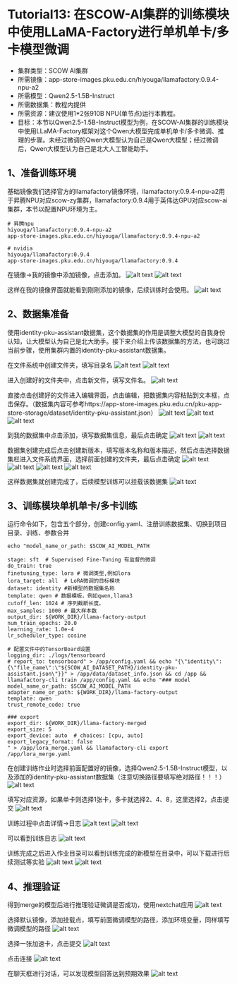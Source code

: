 # Tutorial13: 在SCOW-AI集群的训练模块中使用LLaMA-Factory进行单机单卡/多卡模型微调

* 集群类型：SCOW AI集群
* 所需镜像：app-store-images.pku.edu.cn/hiyouga/llamafactory:0.9.4-npu-a2
* 所需模型：Qwen2.5-1.5B-Instruct
* 所需数据集：教程内提供
* 所需资源：建议使用1*2张910B NPU(单节点)运行本教程。
* 目标：本节以Qwen2.5-1.5B-Instruct模型为例，在SCOW-AI集群的训练模块中使用LLaMA-Factory框架对这个Qwen大模型完成单机单卡/多卡微调、推理的步骤。未经过微调的Qwen大模型认为自己是Qwen大模型；经过微调后，Qwen大模型认为自己是北大人工智能助手。

## 1、准备训练环境
基础镜像我们选择官方的llamafactory镜像环境，llamafactory:0.9.4-npu-a2用于昇腾NPU对应scow-zy集群，llamafactory:0.9.4用于英伟达GPU对应scow-ai集群，本节以配置NPU环境为主。

```
# 昇腾npu
hiyouga/llamafactory:0.9.4-npu-a2
app-store-images.pku.edu.cn/hiyouga/llamafactory:0.9.4-npu-a2

# nvidia
hiyouga/llamafactory:0.9.4
app-store-images.pku.edu.cn/hiyouga/llamafactory:0.9.4
```

在镜像->我的镜像中添加镜像，点击添加。
![alt text](image.png)
![alt text](image-1.png)

这样在我的镜像界面就能看到刚刚添加的镜像，后续训练时会使用。
![alt text](image-2.png)

## 2、数据集准备
使用identity-pku-assistant数据集，这个数据集的作用是调整大模型的自我身份认知，让大模型认为自己是北大助手。接下来介绍上传该数据集的方法，也可跳过当前步骤，使用集群内置的identity-pku-assistant数据集。

在文件系统中创建文件夹，填写目录名
![alt text](image-3.png)
![alt text](image-4.png)

进入创建好的文件夹中，点击新文件，填写文件名。
![alt text](image-5.png)

直接点击创建好的文件进入编辑界面，点击编辑，把数据集内容粘贴到文本框，点击保存。（数据集内容可参考https://app-store-images.pku.edu.cn/pku-app-store-storage/dataset/identity-pku-assistant.json）
![alt text](image-6.png)
![alt text](image-7.png)
![alt text](image-8.png)

到我的数据集中点击添加，填写数据集信息，最后点击确定
![alt text](image-9.png)
![alt text](image-10.png)

数据集创建完成后点击创建新版本，填写版本名称和版本描述，然后点击选择数据集栏进入文件系统界面，选择前面创建的文件夹，最后点击确定
![alt text](image-11.png)
![alt text](image-12.png)
![alt text](image-13.png)
![alt text](image-14.png)

这样数据集就创建完成了，后续模型训练可以挂载该数据集
![alt text](image-15.png)

## 3、训练模块单机单卡/多卡训练
运行命令如下，包含五个部分，创建config.yaml、注册训练数据集、切换到项目目录、训练、参数合并

```
echo "model_name_or_path: $SCOW_AI_MODEL_PATH

stage: sft  # Supervised Fine-Tuning 有监督的微调
do_train: true
finetuning_type: lora # 微调类型,例如lora
lora_target: all  # LoRA微调的目标模块
dataset: identity #新模型的数据集名称
template: qwen # 数据模板，例如qwen,llama3
cutoff_len: 1024 # 序列截断长度。
max_samples: 1000 # 最大样本数 
output_dir: ${WORK_DIR}/llama-factory-output
num_train_epochs: 20.0
learning_rate: 1.0e-4
lr_scheduler_type: cosine

# 配置文件中的TensorBoard设置
logging_dir: ./logs/tensorboard
# report_to: tensorboard" > /app/config.yaml && echo "{\"identity\":{\"file_name\":\"${SCOW_AI_DATASET_PATH}/identity-pku-assistant.json\"}}" > /app/data/dataset_info.json && cd /app && llamafactory-cli train /app/config.yaml && echo "### model
model_name_or_path: $SCOW_AI_MODEL_PATH
adapter_name_or_path: ${WORK_DIR}/llama-factory-output
template: qwen
trust_remote_code: true

### export
export_dir: ${WORK_DIR}/llama-factory-merged
export_size: 5
export_device: auto  # choices: [cpu, auto]
export_legacy_format: false
" > /app/lora_merge.yaml && llamafactory-cli export /app/lora_merge.yaml 
```

在创建训练作业时选择前面配置好的镜像，选择Qwen2.5-1.5B-Instruct模型，以及添加的identity-pku-assistant数据集（注意切换路径要填写绝对路径！！！）
![alt text](image-16.png)

填写对应资源，如果单卡则选择1张卡，多卡就选择2、4、8，这里选择2，点击提交
![alt text](image-17.png)

训练过程中点击详情->日志
![alt text](image-18.png)
![alt text](image-19.png)

可以看到训练日志
![alt text](image-20.png)

训练完成之后进入作业目录可以看到训练完成的新模型在目录中，可以下载进行后续测试等实验
![alt text](image-21.png)
![alt text](image-22.png)

## 4、推理验证
得到merge的模型后进行推理验证微调是否成功，使用nextchat应用
![alt text](image-23.png)

选择默认镜像，添加挂载点，填写前面微调模型的路径，添加环境变量，同样填写微调模型的路径
![alt text](image-24.png)

选择一张加速卡，点击提交
![alt text](image-25.png)

点击连接
![alt text](image-26.png)

在聊天框进行对话，可以发现模型回答达到预期效果
![alt text](image-27.png)